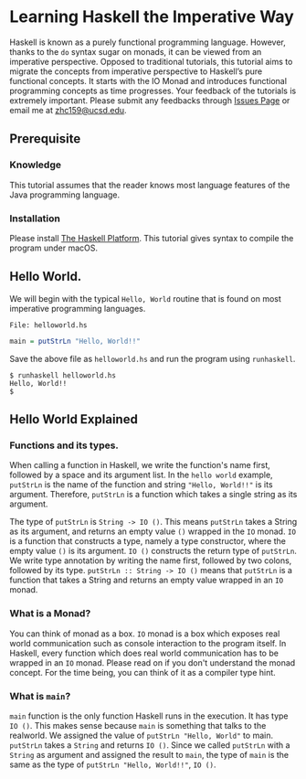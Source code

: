 # Learning Haskell the Imperative Way

Haskell is known as a purely functional programming language. However, thanks to the `do` syntax sugar on monads, it can be viewed from an imperative perspective. Opposed to traditional tutorials, this tutorial aims to migrate the concepts from imperative perspective to Haskell’s pure functional concepts. It starts with the IO Monad and introduces functional programming concepts as time progresses. Your feedback of the tutorials is extremely important. Please submit any feedbacks through [Issues Page]( https://github.com/UltimatePea/Blog/issues) or email me at zhc159@ucsd.edu.  

## Prerequisite

### Knowledge

This tutorial assumes that the reader knows most language features of the Java programming language.

### Installation

Please install [The Haskell Platform](https://www.haskell.org/platform). This tutorial gives syntax to compile the program under macOS. 

## Hello World. 

We will begin with the typical `Hello, World` routine that is found on most imperative programming languages.

`File: helloworld.hs`
```haskell
main = putStrLn "Hello, World!!"
```

Save the above file as `helloworld.hs` and run the program using `runhaskell`.

```
$ runhaskell helloworld.hs
Hello, World!!
$
```

## Hello World Explained

### Functions and its types.

When calling a function in Haskell, we write the function's name first, followed by a space and its argument list. In the `hello world` example, `putStrLn` is the name of the function and string `"Hello, World!!"` is its argument. Therefore, `putStrLn` is a function which takes a single string as its argument. 

The type of `putStrLn` is `String -> IO ()`. This means `putStrLn` takes a String as its argument, and returns an empty value `()` wrapped in the `IO` monad. `IO` is a function that constructs a type, namely a type constructor, where the empty value `()` is its argument. `IO ()` constructs the return type of `putStrLn`. We write type annotation by writing the name first, followed by two colons, followed by its type. `putStrLn :: String -> IO ()` means that `putStrLn` is a function that takes a String and returns an empty value wrapped in an `IO` monad. 

### What is a Monad?

You can think of monad as a box. `IO` monad is a box which exposes real world communication such as console interaction to the program itself. In Haskell, every function which does real world communication has to be wrapped in an `IO` monad. Please read on if you don't understand the monad concept. For the time being, you can think of it as a compiler type hint. 

### What is `main`?

`main` function is the only function Haskell runs in the execution. It has type `IO ()`. This makes sense because `main` is something that talks to the realworld. We assigned the value of `putStrLn "Hello, World"` to main. `putStrLn` takes a `String` and returns `IO ()`. Since we called `putStrLn` with a `String` as argument and assigned the result to `main`, the type of `main` is the same as the type of `putStrLn "Hello, World!!"`, `IO ()`.

